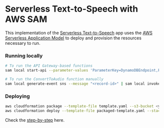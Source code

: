 # Serverless Text-to-Speech with AWS SAM

This implementation of the [Serverless Text-to-Speech](http://serverlessttswebsite.s3-website-us-east-1.amazonaws.com/)
app uses the [AWS Serverless Application Model](https://github.com/awslabs/serverless-application-model)
to deploy and provision the resources necessary to run.

### Running locally

```bash
# To run the API Gateway-based functions
sam local start-api --parameter-values 'ParameterKey=DynamoDBEndpoint,ParameterValue=<your DynamoDB Local endpoint>'

# To run the ConvertToAudio function manually
sam local generate-event sns --message "<record-id>" | sam local invoke ConvertToAudio --parameter-values 'ParameterKey=DynamoDBEndpoint,ParameterValue=<your DynamoDB Local endpoint>'
```

### Deploying

```bash
aws cloudformation package --template-file template.yaml --s3-bucket <your S3 deploy bucket> --output-template-file packaged-template.yaml
aws cloudformation deploy --template-file packaged-template.yaml --stack-name ServerlessTTSStack --capabilities CAPABILITY_IAM
```

Check the [step-by-step](https://github.com/ultimagriever/serverless-text-to-speech/wiki) here.
